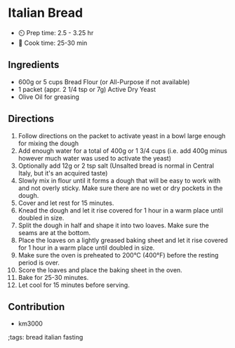 # Italian Bread

- ⏲️ Prep time: 2.5 - 3.25 hr
- 🍳 Cook time: 25-30 min

## Ingredients

- 600g or 5 cups Bread Flour (or All-Purpose if not available)
- 1 packet (appr. 2 1/4 tsp or 7g) Active Dry Yeast
- Olive Oil for greasing

## Directions

1. Follow directions on the packet to activate yeast in a bowl large enough for mixing the dough
2. Add enough water for a total of 400g or 1 3/4 cups (i.e. add 400g minus however much water was used to activate the yeast)
3. Optionally add 12g or 2 tsp salt (Unsalted bread is normal in Central Italy, but it's an acquired taste)
3. Slowly mix in flour until it forms a dough that will be easy to work with and not overly sticky. Make sure there are no wet or dry pockets in the dough.
4. Cover and let rest for 15 minutes.
5. Knead the dough and let it rise covered for 1 hour in a warm place until doubled in size.
6. Split the dough in half and shape it into two loaves. Make sure the seams are at the bottom.
7. Place the loaves on a lightly greased baking sheet and let it rise covered for 1 hour in a warm place until doubled in size.
8. Make sure the oven is preheated to 200°C (400°F) before the resting period is over.
9. Score the loaves and place the baking sheet in the oven.
10. Bake for 25-30 minutes.
11. Let cool for 15 minutes before serving.

## Contribution

- km3000

;tags: bread italian fasting